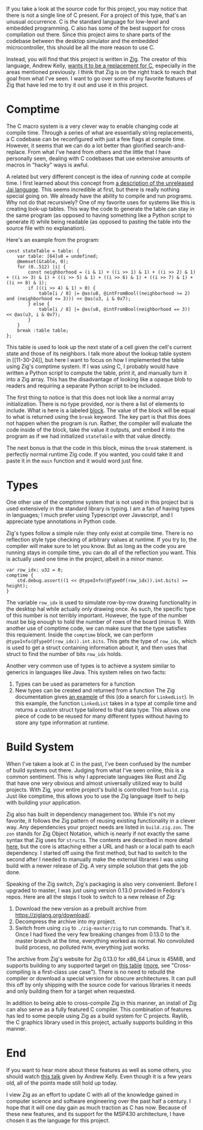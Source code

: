 If you take a look at the source code for this project, you may notice that there is not a single line of C present. For a project of this type, that's an unusual occurrence. C is *the* standard language for low-level and embedded programming. C also has some of the best support for cross compilation out there. Since this project aims to share parts of the codebase between the desktop simulator and the embedded microcontroller, this should be all the more reason to use C.

Instead, you will find that this project is written in [Zig](https://ziglang.org/). The creator of this language, Andrew Kelly, [wants it to be a replacement for C](https://andrewkelley.me/post/zig-cc-powerful-drop-in-replacement-gcc-clang.html), especially in the areas mentioned previously. I think that Zig is on the right track to reach that goal from what I've seen. I want to go over some of my favorite features of Zig that have led me to try it out and use it in this project.

# Comptime
The C macro system is a very clever way to enable changing code at compile time. Through a series of what are essentially string replacements, a C codebase can be reconfigured with just a few flags at compile time. However, it seems that we can do a lot better than glorified search-and-replace. From what I've heard from others and the little that I have personally seen, dealing with C codebases that use extensive amounts of macros in "hacky" ways is awful.

A related but very different concept is the idea of running code at compile time. I first learned about this concept from [a description of the unreleased Jai language](https://github.com/BSVino/JaiPrimer/blob/master/JaiPrimer.md). This seems incredible at first, but there is really nothing special going on. We already have the ability to compile and run programs. Why not do that recursively? One of my favorite uses for systems like this is creating look-up tables. This way the code to generate the table can stay in the same program (as opposed to having something like a Python script to generate it) while being readable (as opposed to pasting the table into the source file with no explanation).

Here's an example from the program:
```zig
const stateTable = table: {
    var table: [64]u8 = undefined;
    @memset(&table, 0);
    for (0..512) |i| {
        const neighborhood = (i & 1) + ((i >> 1) & 1) + ((i >> 2) & 1) + ((i >> 3) & 1) + ((i >> 5) & 1) + ((i >> 6) & 1) + ((i >> 7) & 1) + ((i >> 8) & 1);
        if (((i >> 4) & 1) > 0) {
            table[i / 8] |= @as(u8, @intFromBool((neighborhood >= 2) and (neighborhood <= 3))) << @as(u3, i & 0x7);
        } else {
            table[i / 8] |= @as(u8, @intFromBool(neighborhood == 3)) << @as(u3, i & 0x7);
        }
    }
    break :table table;
};
```
This table is used to look up the next state of a cell given the cell's current state and those of its neighbors. I talk more about the lookup table system in [[11-30-24]], but here I want to focus on how I implemented the table using Zig's comptime system. If I was using C, I probably would have written a Python script to compute the table, print it, and manually turn it into a Zig array. This has the disadvantage of looking like a opaque blob to readers and requiring a separate Python script to be included.

The first thing to notice is that this does not look like a normal array initialization. There is no type provided, nor is there a list of elements to include. What is here is a labeled [block](https://ziglang.org/documentation/master/#Blocks). The value of the block will be equal to what is returned using the `break` keyword. The key part is that this does not happen when the program is run. Rather, the compiler will evaluate the code inside of the block, take the value it outputs, and embed it into the program as if we had initialized `stateTable` with that value directly.

The next bonus is that the code in this block, minus the `break` statement. is perfectly normal runtime Zig code. If you wanted, you could take it and paste it in the `main` function and it would word just fine.

# Types
One other use of the comptime system that is not used in this project but is used extensively in the standard library is typing. I am a fan of having types in languages; I much prefer using Typescript over Javascript, and I appreciate type annotations in Python code.

Zig's types follow a simple rule: they only exist at compile time. There is no reflection style type checking of arbitrary values at runtime. If you try to, the compiler will make sure to let you know. But as long as the code you are running stays in compile time, you can do all of the reflection you want. This is actually used one time in the project, albeit in a minor manor.

```zig
var row_idx: u32 = 0;
comptime {
    std.debug.assert((1 << @typeInfo(@TypeOf(row_idx)).int.bits) >= height);
}
```
The variable `row_idx` is used to simulate row-by-row drawing functionality in the desktop hal while actually only drawing once. As such, the specific type of this number is not terribly important. However, the type of the number must be big enough to hold the number of rows of the board (minus 1). With another use of comptime code, we can make sure that the type satisfies this requiement. Inside the `comptime` block, we can perform `@typeInfo(@TypeOf(row_idx)).int.bits`. This gets the type of `row_idx`, which is used to get a struct containing information about it, and then uses that struct to find the number of bits `row_idx` holds.

Another very common use of types is to achieve a system similar to generics in languages like Java. This system relies on two facts:
1. Types can be used as parameters for a function
2. New types can be created and returned from a function
The Zig documentation gives [an example](https://ziglang.org/documentation/master/#struct) of this (do a search for `LinkedList`). In this example, the function `LinkedList` takes in a type at compile time and returns a custom struct type tailored to that data type. This allows one piece of code to be reused for many different types without having to store any type information at runtime.

# Build System
When I've taken a look at C in the past, I've been confused by the number of build systems out there. Judging from what I've seen online, this is a common sentiment. This is why I appreciate languages like Rust and Zig that have one very obvious and almost universally utilized way to build projects. With Zig, your entire project's build is controlled from `build.zig`. Just like comptime, this allows you to use the Zig language itself to help with building your application. 

Zig also has built in dependency management too. While it's not my favorite, it follows the Zig pattern of reusing existing functionality in a clever way. Any dependencies your project needs are listed in `build.zig.zon`. The `zon` stands for Zig Object Notation, which is nearly if not exactly the same syntax that Zig uses for `struct`s. The contents are described in more detail [here](https://github.com/ziglang/zig/blob/master/doc/build.zig.zon.md), but the core is attaching either a URL and hash or a local path to each dependency. I started off using the first method, but had to switch to the second after I needed to manually make the external libraries I was using build with a newer release of Zig.
A very simple solution that gets the job done.

Speaking of the Zig switch, Zig's packaging is also very convenient. Before I upgraded to master, I was just using version 0.13.0 provided in Fedora's repos. Here are all the steps I took to switch to a new release of Zig:
1. Download the new version as a prebuilt archive from https://ziglang.org/download/.
2. Decompress the archive into my project.
3. Switch from using `zig` to `./zig-master/zig` to run commands.
That's it. Once I had fixed the very few breaking changes from 0.13.0 to the master branch at the time, everything worked as normal. No convoluted build process, no polluted `PATH`, everything just works. 

The archive from Zig's website for Zig 0.13.0 for x86_64 Linux is 45MiB, and supports building to any supported target on [this table](https://ziglang.org/download/0.13.0/release-notes.html#Tier-3-Support) ([more](https://ziglang.org/learn/overview/), see "Cross-compiling is a first-class use case"). There is no need to rebuild the compiler or download a special version for obscure architectures. It can pull this off by only shipping with the source code for various libraries it needs and only building them for a target when requested.

In addition to being able to cross-compile Zig in this manner, an install of Zig can also serve as a fully featured C compiler. This combination of features has led to some people using Zig as a build system for C projects. Raylib, the C graphics library used in this project, actually supports building in this manner.
# End
If you want to hear more about these features as well as some others, you should watch [this talk](https://www.youtube.com/watch?v=Gv2I7qTux7g) given by Andrew Kelly. Even though it is a few years old, all of the points made still hold up today. 

I view Zig as an effort to update C with all of the knowledge gained in computer science and software engineering over the past half a century. I hope that it will one day gain as much traction as C has now. Because of these new features, and its support for the MSP430 architecture, I have chosen it as the language for this project.